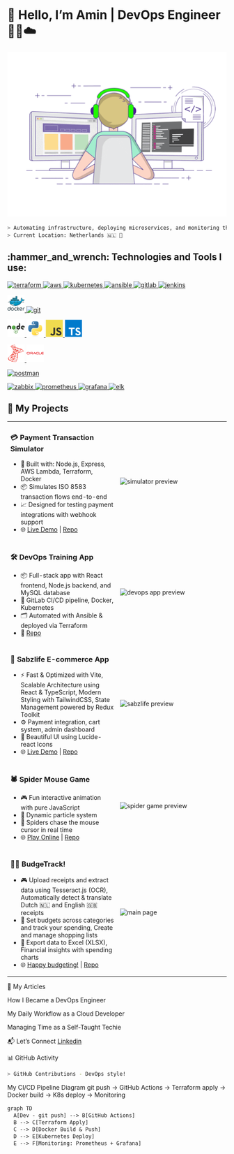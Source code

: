 # 👋 Hello, I’m Amin | DevOps Engineer 👨‍💻☁️

<div align="center">
  <img src="devopsgif.gif" alt="DevOpsEngineerGIF">
</div>

```bash
> Automating infrastructure, deploying microservices, and monitoring the cloud ☁️
> Current Location: Netherlands 🇳🇱 💼
```

<h2 align="left">:hammer_and_wrench: Technologies and Tools I use:</h2>

<!-- DevOps Tools -->
<p align="left">
  <a href="https://www.terraform.io/" target="_blank">
    <img src="https://www.vectorlogo.zone/logos/terraformio/terraformio-icon.svg" alt="terraform" width="40" height="40"/>
  </a>
  <a href="https://aws.amazon.com/" target="_blank">
    <img src="https://www.vectorlogo.zone/logos/amazon_aws/amazon_aws-icon.svg" alt="aws" width="40" height="40"/>
  </a>
  <a href="https://kubernetes.io/" target="_blank">
    <img src="https://www.vectorlogo.zone/logos/kubernetes/kubernetes-icon.svg" alt="kubernetes" width="40" height="40"/>
  </a>
  <a href="https://www.ansible.com/" target="_blank">
    <img src="https://www.vectorlogo.zone/logos/ansible/ansible-icon.svg" alt="ansible" width="40" height="40"/>
  </a>
  <a href="https://about.gitlab.com/" target="_blank">
    <img src="https://www.vectorlogo.zone/logos/gitlab/gitlab-icon.svg" alt="gitlab" width="40" height="40"/>
  </a>
  <a href="https://www.jenkins.io/" target="_blank">
    <img src="https://www.vectorlogo.zone/logos/jenkins/jenkins-icon.svg" alt="jenkins" width="40" height="40"/>
  </a>
</p>

<!-- Containers & Version Control -->
<p align="left">
  <a href="https://www.docker.com/" target="_blank">
    <img src="https://raw.githubusercontent.com/devicons/devicon/master/icons/docker/docker-original-wordmark.svg" alt="docker" width="40" height="40"/>
  </a>
  <a href="https://git-scm.com/" target="_blank">
    <img src="https://www.vectorlogo.zone/logos/git-scm/git-scm-icon.svg" alt="git" width="40" height="40"/>
  </a>
</p>

<!-- Programming Languages -->
<p align="left">
  <a href="https://nodejs.org/" target="_blank">
    <img src="https://raw.githubusercontent.com/devicons/devicon/master/icons/nodejs/nodejs-original-wordmark.svg" alt="nodejs" width="40" height="40"/>
  </a>
  <a href="https://www.python.org/" target="_blank">
    <img src="https://raw.githubusercontent.com/devicons/devicon/master/icons/python/python-original.svg" alt="python" width="40" height="40"/>
  </a>
  <a href="https://www.javascript.com/" target="_blank">
    <img src="https://raw.githubusercontent.com/devicons/devicon/master/icons/javascript/javascript-original.svg" alt="javascript" width="40" height="40"/>
  </a>
  <a href="https://typescriptlang.org" target="_blank">
    <img src="https://raw.githubusercontent.com/devicons/devicon/master/icons/typescript/typescript-original.svg" alt="typescript" width="40" height="40"/>
  </a>
</p>

<!-- Databases -->
<p align="left">
  <a href="https://www.microsoft.com/en-us/sql-server/" target="_blank">
    <img src="https://raw.githubusercontent.com/devicons/devicon/master/icons/microsoftsqlserver/microsoftsqlserver-plain.svg" alt="mssql" width="40" height="40"/>
  </a>
  <a href="https://www.oracle.com/database/" target="_blank">
    <img src="https://raw.githubusercontent.com/devicons/devicon/master/icons/oracle/oracle-original.svg" alt="oracle" width="40" height="40"/>
  </a>
</p>

<!-- API & Testing -->
<p align="left">
  <a href="https://www.postman.com/" target="_blank">
    <img src="https://www.vectorlogo.zone/logos/getpostman/getpostman-icon.svg" alt="postman" width="40" height="40"/>
  </a>
</p>

<!-- Logging & Monitoring -->
<p align="left">
  <a href="https://www.zabbix.com/" target="_blank">
    <img src="https://www.vectorlogo.zone/logos/zabbix/zabbix-icon.svg" alt="zabbix" width="40" height="40"/>
  </a>
  <a href="https://prometheus.io/" target="_blank">
    <img src="https://www.vectorlogo.zone/logos/prometheusio/prometheusio-icon.svg" alt="prometheus" width="40" height="40"/>
  </a>
  <a href="https://grafana.com/" target="_blank">
    <img src="https://www.vectorlogo.zone/logos/grafana/grafana-icon.svg" alt="grafana" width="40" height="40"/>
  </a>
  <a href="https://www.elastic.co/what-is/elk-stack" target="_blank">
    <img src="https://www.vectorlogo.zone/logos/elastic/elastic-icon.svg" alt="elk" width="40" height="40"/>
  </a>
</p>

<h2 align="left">📌 My Projects</h2>

<table>
  <tr>
    <td width="50%">
      <h3>💳 Payment Transaction Simulator</h3>
      <ul>
        <li>🔧 Built with: Node.js, Express, AWS Lambda, Terraform, Docker</li>
        <li>📦 Simulates ISO 8583 transaction flows end-to-end</li>
        <li>📈 Designed for testing payment integrations with webhook support</li>
        <li>🌐 <a href="https://transaction-simulator-frontend-roolpho0.s3-website-us-east-1.amazonaws.com/" target="_blank">Live Demo</a> | <a href="https://github.com/4Min4m/TransactionSimulator" target="_blank">Repo</a></li>
      </ul>
    </td>
    <td>
      <img src="https://github.com/4Min4m/TransactionSimulator/paysimu.png" alt="simulator preview" width="100%">
    </td>
  </tr>

  <tr>
    <td width="50%">
      <h3>🛠️ DevOps Training App</h3>
      <ul>
        <li>📦 Full-stack app with React frontend, Node.js backend, and MySQL database</li>
        <li>🔁 GitLab CI/CD pipeline, Docker, Kubernetes</li>
        <li>🗂️ Automated with Ansible & deployed via Terraform</li>
        <li>📘 <a href="https://github.com/4Min4m/3tier-app" target="_blank">Repo</a></li>
      </ul>
    </td>
    <td>
      <img src="https://github.com/4Min4m/3tier-app/main.png" alt="devops app preview" width="100%">
    </td>
  </tr>
  
  <tr>
    <td width="50%">
      <h3>🛒 Sabzlife E-commerce App</h3>
      <ul>
        <li>⚡ Fast & Optimized with Vite, Scalable Architecture using React & TypeScript, Modern Styling with TailwindCSS, State Management powered by Redux Toolkit</li>
        <li>⚙️ Payment integration, cart system, admin dashboard</li>
        <li>🚀 Beautiful UI using Lucide-react Icons</li>
        <li>🌐 <a href="https://sabzlife.netlify.app/" target="_blank">Live Demo</a> | <a href="https://github.com/4Min4m/GreenThumb" target="_blank">Repo</a></li>
      </ul>
    </td>
    <td>
      <img src="https://github.com/4Min4m/GreenThumb/sabzlife.png" alt="sabzlife preview" width="100%">
    </td>
  </tr>

  <tr>
    <td width="50%">
      <h3>🕷️ Spider Mouse Game</h3>
      <ul>
        <li>🎮 Fun interactive animation with pure JavaScript</li>
        <li>🧠 Dynamic particle system</li>
        <li>👾 Spiders chase the mouse cursor in real time</li>
        <li>🌐 <a href="https://spidercurs.netlify.app/" target="_blank">Play Online</a> | <a href="https://github.com/4Min4m/spider-cursor" target="_blank">Repo</a></li>
      </ul>
    </td>
    <td>
      <img src="https://github.com/4Min4m/spider-cursor/spiders.png" alt="spider game preview" width="100%">
    </td>
  </tr>
    <tr>
    <td width="50%">
      <h3> 🧾💸 BudgeTrack! </h3>
      <ul>
        <li>🎮 Upload receipts and extract data using Tesseract.js (OCR), Automatically detect & translate Dutch 🇳🇱 and English 🇬🇧 receipts</li>
        <li>🧠 Set budgets across categories and track your spending, Create and manage shopping lists</li>
        <li>👾 Export data to Excel (XLSX), Financial insights with spending charts</li>
        <li>🌐 <a href="https://budgetracki.netlify.app/" target="_blank">Happy budgeting!</a> | <a href="https://github.com/4Min4m/BudgeTrack" target="_blank">Repo</a></li>
      </ul>
    </td>
    <td>
      <img src="https://github.com/4Min4m/BudgeTrack/main.png" alt="main page" width="100%">
    </td>
  </tr>
</table>


📘 My Articles

How I Became a DevOps Engineer

My Daily Workflow as a Cloud Developer

Managing Time as a Self-Taught Techie


📬 Let’s Connect
[Linkedin](https://www.linkedin.com/in/mohammad-amin-amini)

📊 GitHub Activity
```bash
> GitHub Contributions - DevOps style!
```

My CI/CD Pipeline Diagram
git push → GitHub Actions → Terraform apply → Docker build → K8s deploy → Monitoring

```mermaid
graph TD
  A[Dev - git push] --> B[GitHub Actions]
  B --> C[Terraform Apply]
  C --> D[Docker Build & Push]
  D --> E[Kubernetes Deploy]
  E --> F[Monitoring: Prometheus + Grafana]
```
